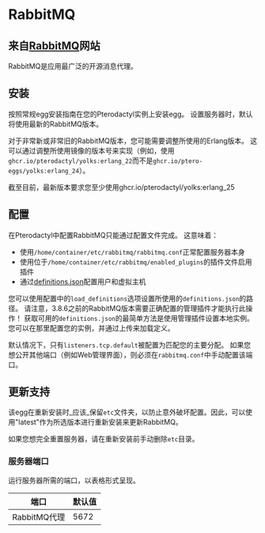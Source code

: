 # RabbitMQ

## 来自[RabbitMQ](https://www.rabbitmq.com/)网站

RabbitMQ是应用最广泛的开源消息代理。

## 安装

按照常规egg安装指南在您的Pterodactyl实例上安装egg。
设置服务器时，默认将使用最新的RabbitMQ版本。

对于非常新或非常旧的RabbitMQ版本，您可能需要调整所使用的Erlang版本。
这可以通过调整所使用镜像的版本号来实现（例如，使用`ghcr.io/pterodactyl/yolks:erlang_22`而不是`ghcr.io/ptero-eggs/yolks:erlang_24`）。

截至目前，最新版本要求您至少使用ghcr.io/pterodactyl/yolks:erlang_25

## 配置

在Pterodactyl中配置RabbitMQ只能通过配置文件完成。
这意味着：

- 使用`/home/container/etc/rabbitmq/rabbitmq.conf`正常配置服务器本身
- 使用位于`/home/container/etc/rabbitmq/enabled_plugins`的插件文件启用插件
- 通过[definitions.json](https://www.rabbitmq.com/definitions.html)配置用户和虚拟主机

您可以使用配置中的`load_definitions`选项设置所使用的`definitions.json`的路径。
请注意，3.8.6之前的RabbitMQ版本需要正确配置的管理插件才能执行此操作！
获取可用的`definitions.json`的最简单方法是使用管理插件设置本地实例。您可以在那里配置您的实例，并通过上传来加载定义。

默认情况下，只有`listeners.tcp.default`被配置为匹配您的主要分配。
如果您想公开其他端口（例如Web管理界面），则必须在`rabbitmq.conf`中手动配置该端口。

## 更新支持

该egg在重新安装时_应该_保留`etc`文件夹，以防止意外破坏配置。因此，可以使用"latest"作为所选版本进行重新安装来更新RabbitMQ。

如果您想完全重置服务器，请在重新安装前手动删除`etc`目录。

### 服务器端口

运行服务器所需的端口，以表格形式呈现。

| 端口            | 默认值 |
| --------------- | ------ |
| RabbitMQ代理    | 5672   | 